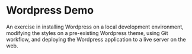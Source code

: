# Wordpress Demo

An exercise in installing Wordpress on a local development environment, modifying the styles on a pre-existing Wordpress theme, using Git workflow, and deploying the Wordpress application to a live server on the web.

